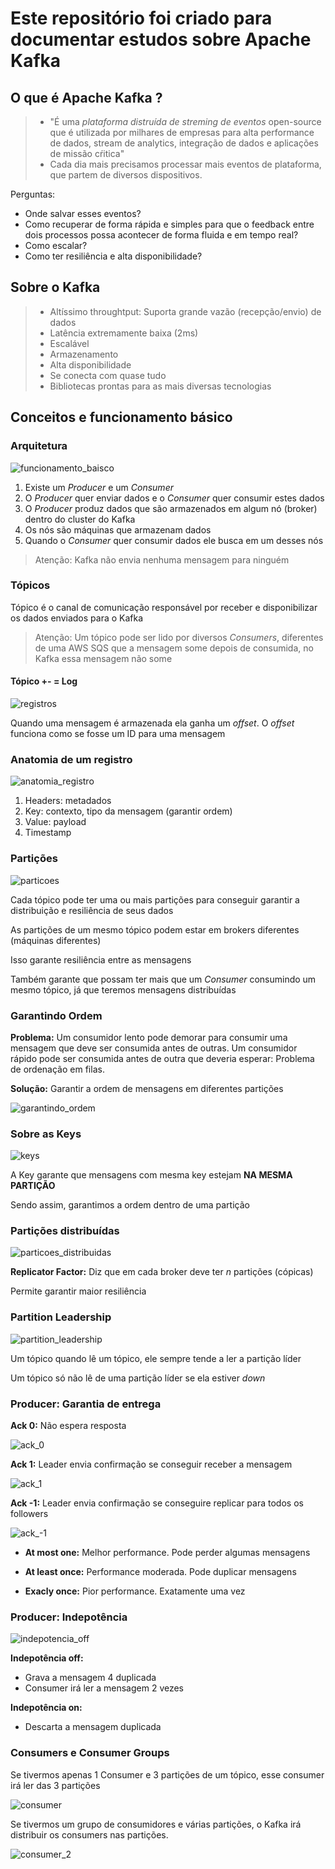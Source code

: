 # Este repositório foi criado para documentar estudos sobre Apache Kafka

## O que é Apache Kafka ?

> - "É uma *plataforma distruída de streming de eventos* open-source que é utilizada por milhares de empresas para alta performance de dados, stream de analytics, integração de dados e aplicações de missão cŕitica"
> - Cada dia mais precisamos processar mais eventos de plataforma, que partem de diversos dispositivos.

Perguntas:

- Onde salvar esses eventos?
- Como recuperar de forma rápida e simples para que o feedback entre dois processos possa acontecer de forma fluida e em tempo real?
- Como escalar?
- Como ter resiliência e alta disponibilidade?

## Sobre o Kafka

> - Altíssimo throughtput: Suporta grande vazão (recepção/envio) de dados 
> - Latência extremamente baixa (2ms)
> - Escalável
> - Armazenamento
> - Alta disponibilidade
> - Se conecta com quase tudo
> - Bibliotecas prontas para as mais diversas tecnologias

## Conceitos e funcionamento básico

### Arquitetura

![funcionamento_baisco](docs/funcionamento_basico.png)

1. Existe um *Producer* e um *Consumer*
2. O *Producer* quer enviar dados e o *Consumer* quer consumir estes dados
3. O *Producer* produz dados que são armazenados em algum nó (broker) dentro do cluster do Kafka
4. Os nós são máquinas que armazenam dados
5. Quando o *Consumer* quer consumir dados ele busca em um desses nós

> Atenção: Kafka não envia nenhuma mensagem para ninguém

### Tópicos

Tópico é o canal de comunicação responsável por receber e disponibilizar os dados enviados para o Kafka

> Atenção: Um tópico pode ser lido por diversos *Consumers*, diferentes de uma AWS SQS que a mensagem some depois de consumida, no Kafka essa mensagem não some

#### Tópico +- = Log

![registros](docs/registro.png)

Quando uma mensagem é armazenada ela ganha um *offset*. O *offset* funciona como se fosse um ID para uma mensagem

### Anatomia de um registro

![anatomia_registro](docs/anatomia_registro.png)

1. Headers: metadados
2. Key: contexto, tipo da mensagem (garantir ordem)
3. Value: payload
4. Timestamp

### Partições

![particoes](docs/particoes.png)

Cada tópico pode ter uma ou mais partições para conseguir garantir a distribuição e resiliência de seus dados

As partições de um mesmo tópico podem estar em brokers diferentes (máquinas diferentes)

Isso garante resiliência entre as mensagens

Também garante que possam ter mais que um *Consumer* consumindo um mesmo tópico, já que teremos mensagens distribuídas

### Garantindo Ordem

**Problema:** Um consumidor lento pode demorar para consumir uma mensagem que deve ser consumida antes de outras. Um consumidor rápido pode ser consumida antes de outra que deveria esperar: Problema de ordenação em filas.

**Solução:** Garantir a ordem de mensagens em diferentes partições

![garantindo_ordem](docs/garantindo_ordem.png)

### Sobre as Keys

![keys](docs/keys.png)

A Key garante que mensagens com mesma key estejam **NA MESMA PARTIÇÃO**

Sendo assim, garantimos a ordem dentro de uma partição

### Partições distribuídas

![particoes_distribuidas](docs/particoes_distribuidas.png)

**Replicator Factor:** Diz que em cada broker deve ter *n* partições (cópicas)

Permite garantir maior resiliência

### Partition Leadership

![partition_leadership](docs/leadership.png)

Um tópico quando lê um tópico, ele sempre tende a ler a partição líder

Um tópico só não lê de uma partição líder se ela estiver *down*

### Producer: Garantia de entrega

**Ack 0:** Não espera resposta

![ack_0](docs/transport_ack0.png)

**Ack 1:** Leader envia confirmação se conseguir receber a mensagem

![ack_1](docs/transport_ack1.png)

**Ack -1:** Leader envia confirmação se conseguire replicar para todos os followers

![ack_-1](docs/transport_ack-1.png)

- **At most one:** Melhor performance. Pode perder algumas mensagens

- **At least once:** Performance moderada. Pode duplicar mensagens

- **Exacly once:** Pior performance. Exatamente uma vez

### Producer: Indepotência

![indepotencia_off](docs/indepotencia_off.png)

**Indepotência off:**

- Grava a mensagem 4 duplicada
- Consumer irá ler a mensagem 2 vezes

**Indepotência on:**

- Descarta a mensagem duplicada

### Consumers e Consumer Groups

Se tivermos apenas 1 Consumer e 3 partições de um tópico, esse consumer irá ler das 3 partições

![consumer](docs/consumer-1.png)

Se tivermos um grupo de consumidores e várias partições, o Kafka irá distribuir os consumers nas partições.

![consumer_2](docs/consumer-2.png)